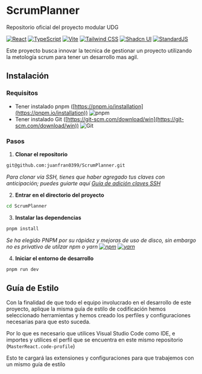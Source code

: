 # ScrumPlanner
Repositorio oficial del proyecto modular UDG

[![React](https://img.shields.io/badge/React-v18-blue.svg)](https://reactjs.org/) [![TypeScript](https://img.shields.io/badge/TypeScript-v4.3-blue.svg)](https://www.typescriptlang.org/) [![Vite](https://img.shields.io/badge/Vite-v3.0-green.svg)](https://vitejs.dev/) [![Tailwind CSS](https://img.shields.io/badge/Tailwind_CSS-v3.0-purple.svg)](https://tailwindcss.com/) [![Shadcn UI](https://img.shields.io/badge/Shadcn_UI-v1.0-blue.svg)](https://ui.shadcn.com/) [![StandardJS](https://img.shields.io/badge/standardjs-v12-green.svg)](https://standardjs.com/)

Este proyecto busca innovar la tecnica de gestionar un proyecto utilizando la metología scrum para tener un desarrollo mas agil. 

## Instalación
### **Requisitos**
*  Tener instalado pnpm ([https://pnpm.io/installation](https://pnpm.io/installation))  ![pnpm](https://img.shields.io/badge/pnpm-%E2%9C%94%EF%B8%8F-brightgreen)
* Tener instalado Git ([https://git-scm.com/download/win](https://git-scm.com/download/win)) ![Git](https://img.shields.io/badge/git-%E2%9C%94%EF%B8%8F-brightgreen)

### **Pasos**

 1. **Clonar el repositorio**
```bash
git@github.com:juanfran0399/ScrumPlanner.git
```
*Para clonar vía SSH, tienes que haber agregado tus claves con anticipación; puedes guiarte aquí [Guía de adición claves SSH](https://docs.github.com/en/authentication/connecting-to-github-with-ssh/generating-a-new-ssh-key-and-adding-it-to-the-ssh-agent)*

 2.  **Entrar en el directorio del proyecto**
 ```bash
 cd ScrumPlanner
 ```
 
 3. **Instalar las dependencias**
 ```bash
 pnpm install
 ```
 *Se ha elegido PNPM por su rápidez y mejoras de uso de disco, sin embargo no es privativo de utilzar npm o yarn
 [![npm](https://img.shields.io/badge/npm-%E2%9C%94%EF%B8%8F-red)](https://www.npmjs.com/)  [![yarn](https://img.shields.io/badge/yarn-%E2%9C%94%EF%B8%8F-blue)](https://yarnpkg.com/)*
 
 4. **Iniciar el entorno de desarrollo**
 ```bash
 pnpm run dev
 ```
## Guía de Estilo
Con la finalidad de que todo el equipo involucrado en el desarrollo de este proyecto, aplique la misma guía de estilo de codificación hemos seleccionado herramientas y hemos creado los perfiles y configuraciones necesarias para que esto suceda.

Por lo que es necesario que utilices Visual Studio Code como IDE, e importes y utilices el perfil que se encuentra en este mismo repositorio (`MasterReact.code-profile`)

Esto te cargará las extensiones y configuraciones para que trabajemos con un mismo guía de estilo
